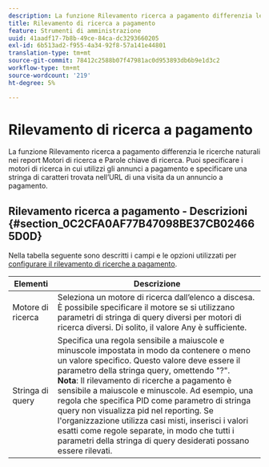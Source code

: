 ```yaml
---
description: La funzione Rilevamento ricerca a pagamento differenzia le ricerche naturali nei report Motori di ricerca e Parole chiave di ricerca. Puoi specificare i motori di ricerca in cui utilizzi gli annunci a pagamento e specificare una stringa di caratteri trovata nell’URL di una visita da un annuncio a pagamento.
title: Rilevamento di ricerca a pagamento
feature: Strumenti di amministrazione
uuid: 41aadf17-7b8b-49ce-84ca-dc3293660205
exl-id: 6b513ad2-f955-4a34-92f8-57a141e44801
translation-type: tm+mt
source-git-commit: 78412c2588b07f47981ac0d953893db6b9e1d3c2
workflow-type: tm+mt
source-wordcount: '219'
ht-degree: 5%

---
```


# Rilevamento di ricerca a pagamento

La funzione Rilevamento ricerca a pagamento differenzia le ricerche naturali nei report Motori di ricerca e Parole chiave di ricerca. Puoi specificare i motori di ricerca in cui utilizzi gli annunci a pagamento e specificare una stringa di caratteri trovata nell’URL di una visita da un annuncio a pagamento.

## Rilevamento ricerca a pagamento - Descrizioni {#section_0C2CFA0AF77B47098BE37CB024665D0D}

Nella tabella seguente sono descritti i campi e le opzioni utilizzati per [configurare il rilevamento di ricerche a pagamento](/help/admin/admin/paid-search-detection/t-paid-search-detection.md).

| Elementi | Descrizione |
|--- |--- |
| Motore di ricerca | Seleziona un motore di ricerca dall’elenco a discesa. È possibile specificare il motore se si utilizzano parametri di stringa di query diversi per motori di ricerca diversi. Di solito, il valore Any è sufficiente. |
| Stringa di query | Specifica una regola sensibile a maiuscole e minuscole impostata in modo da contenere o meno un valore specifico. Questo valore deve essere il parametro della stringa query, omettendo &quot;?&quot;. <br>**Nota**: Il rilevamento di ricerche a pagamento è sensibile a maiuscole e minuscole. Ad esempio, una regola che specifica PID come parametro di stringa query non visualizza pid nel reporting. Se l&#39;organizzazione utilizza casi misti, inserisci i valori esatti come regole separate, in modo che tutti i parametri della stringa di query desiderati possano essere rilevati.</br> |

